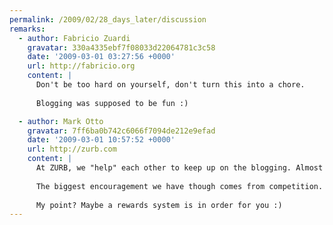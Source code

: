 ```yaml
---
permalink: /2009/02/28_days_later/discussion
remarks:
  - author: Fabricio Zuardi
    gravatar: 330a4335ebf7f08033d22064781c3c58
    date: '2009-03-01 03:27:56 +0000'
    url: http://fabricio.org
    content: |
      Don't be too hard on yourself, don't turn this into a chore.
      
      Blogging was supposed to be fun :)

  - author: Mark Otto
    gravatar: 7ff6ba0b742c6066f7094de212e9efad
    date: '2009-03-01 10:57:52 +0000'
    url: http://zurb.com
    content: |
      At ZURB, we "help" each other to keep up on the blogging. Almost all of us blog in some capacity -- it's a nice way to keep everyone up on their written and communication skills, as well as learn from and educate others.
      
      The biggest encouragement we have though comes from competition. We run a little contest in the office: The ZURBlog Cup Race. It's been going strong for 8 months now. Every 3 months, we reset, as if it were another race. Points are awarded for each entry, comment, and view (on a scale). It's lots of fun :D.
      
      My point? Maybe a rewards system is in order for you :)
---
```

